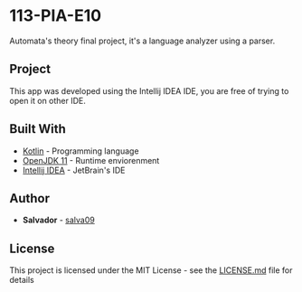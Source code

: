 # 113-PIA-E10

Automata's theory final project, it's a language analyzer using a parser.

## Project

This app was developed using the Intellij IDEA IDE, you are free of trying to open it on other IDE.

## Built With

* [Kotlin](https://kotlinlang.org/) - Programming language
* [OpenJDK 11](https://openjdk.java.net/) - Runtime enviorenment
* [Intellij IDEA](https://www.jetbrains.com/idea/) - JetBrain's IDE

## Author

* **Salvador** - [salva09](https://github.com/salva09)

## License

This project is licensed under the MIT License - see the [LICENSE.md](LICENSE) file for details
